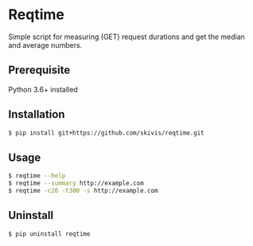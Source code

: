 # Reqtime
Simple script for measuring (GET) request durations and get the median and average numbers.

## Prerequisite

Python 3.6+ installed

## Installation

```sh
$ pip install git+https://github.com/skivis/reqtime.git
```

## Usage
```sh
$ reqtime --help
$ reqtime --summary http://example.com
$ reqtime -c20 -t300 -s http://example.com
```

## Uninstall
```sh
$ pip uninstall reqtime
```
